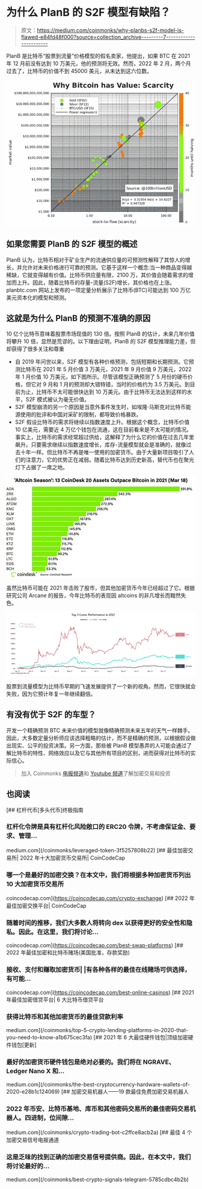 # 为什么 PlanB 的 S2F 模型有缺陷？

> 原文：<https://medium.com/coinmonks/why-planbs-s2f-model-is-flawed-e84fd48f000?source=collection_archive---------7----------------------->

PlanB 是比特币“股票到流量”价格模型的假名卖家，他提出，如果 BTC 在 2021 年 12 月前没有达到 10 万美元，他的预测将无效。然而，2022 年 2 月，两个月过去了，比特币的价值不到 45000 美元，从未达到这六位数。

![](img/c60115fd7b2fcdd4f129b21282ca21b0.png)

## **如果您需要 PlanB 的 S2F 模型的概述**

PlanB 认为，比特币相对于矿业生产的流通供应量的可预测性解释了其惊人的增长，并允许对未来价格进行可靠的预测。它基于这样一个概念:当一种商品变得越稀缺，它就变得越有价值。比特币供应量有限，2100 万，其价值会随着需求的增加而上升。因此，随着比特币的存量-流量(S2F)增长，其价格也在上涨。planbtc.com 网站上发布的一项定量分析展示了比特币(BTC)可能达到 100 万亿美元资本化的模型和预测。

## **这就是为什么 PlanB 的预测不准确的原因**

10 亿个比特币意味着股票市场现值的 130 倍。按照 PlanB 的估计，未来几年价值将攀升 10 倍，显然是荒谬的。以下理由证明，PlanB 的 S2F 模型推理能力差，但却获得了很多关注和尊重

*   自 2019 年问世以来，S2F 模型有各种价格预测，包括短期和长期预测。它预测比特币在 2021 年 5 月价值 3 万美元，2021 年 9 月价值 9 万美元，2022 年 1 月价值 10 万美元，如下图所示。尽管该模型正确预测了 5 月份的硬币价格，但它对 9 月和 1 月的预测却大错特错，当时的价格约为 3.5 万美元。到目前为止，比特币不太可能很快达到 10 万美元。由于比特币无法达到这样的水平，S2F 模式被认为毫无价值。
*   S2F 模型崩溃的另一个原因是当意外事件发生时，如埃隆·马斯克对比特币能源使用的批评和中国对采矿的限制，都导致价格暴跌。
*   S2F 假设比特币的需求将继续以指数速度上升。根据这个概念，比特币价值 10 亿美元，需要近 4 万亿个钱包在流通，这在目前看来是不太可能的情况。事实上，比特币的需求经常超过供给，这解释了为什么它的价值在过去几年里飙升。只要需求继续以指数速度增长，库存-流量模型就会是准确的，就像过去十年一样。但比特币不再是唯一使用的加密货币。由于大量新项目吸引了人们的注意力，它的优势正在减弱。随着比特币达到历史新高，替代币也在聚光灯下占据了一席之地。

![](img/15ff9f0fdbe42659f2e91069189ae516.png)

虽然比特币可能在 2021 年击败了股市，但其他加密货币今年已经超过了它。根据研究公司 Arcane 的报告，今年比特币的表现因 altcoins 的非凡增长而黯然失色。

![](img/13fa36f26aae9a8047d6905dcc794bab.png)

股票到流量模型为比特币早期的飞速发展提供了一个新的视角。然而，它很快就会失败，因为它预计年复一年继续翻倍。

## **有没有优于 S2F 的车型？**

开发一个精确预测 BTC 未来价值的模型就像精确预测未来五年的天气一样棘手。因此，大多数定量分析师应该选择粗略的估计，而不是精确的预测，以根据假设做出现实、公平的投资决策。另一方面，那些被 PlanB 模型愚弄的人可能会通过了解比特币的特性、网络效应以及它与其他所有项目的区别，进而获得对比特币的实际信心。

> 加入 Coinmonks [电报频道](https://t.me/coincodecap)和 [Youtube 频道](https://www.youtube.com/c/coinmonks/videos)了解加密交易和投资

## 也阅读

[](/coinmonks/leveraged-token-3f5257808b22) [## 杠杆代币[多头代币]终极指南

### 杠杆化令牌是具有杠杆化风险敞口的 ERC20 令牌，不考虑保证金、要求、管理…

medium.com](/coinmonks/leveraged-token-3f5257808b22) [](https://coincodecap.com/crypto-exchange) [## 最佳加密交易所| 2022 年十大加密货币交易所| CoinCodeCap

### 哪一个是最好的加密交换？在本文中，我们将根据多种加密货币列出 10 大加密货币交易所

coincodecap.com](https://coincodecap.com/crypto-exchange) [](https://coincodecap.com/best-swap-platforms) [## 2022 年最佳加密交换平台| CoinCodeCap

### 随着时间的推移，我们大多数人将转向 dex 以获得更好的安全性和隐私。因此。在这里，我们将讨论…

coincodecap.com](https://coincodecap.com/best-swap-platforms) [](https://coincodecap.com/best-online-casinos) [## 2022 年最佳加密和比特币赌场(美国批准，存款奖励)

### 接收、支付和赚取加密货币| |有各种各样的最佳在线赌场可供选择，有可能…

coincodecap.com](https://coincodecap.com/best-online-casinos) [](/coinmonks/top-5-crypto-lending-platforms-in-2020-that-you-need-to-know-a1b675cec3fa) [## 2021 年最佳加密借贷平台| 6 大比特币借贷平台

### 获得比特币和其他加密货币的最佳贷款利率

medium.com](/coinmonks/top-5-crypto-lending-platforms-in-2020-that-you-need-to-know-a1b675cec3fa) [](/coinmonks/the-best-cryptocurrency-hardware-wallets-of-2020-e28b1c124069) [## 2021 年 6 大最佳硬件钱包|顶级加密硬件钱包[更新]

### 最好的加密货币硬件钱包是绝对必要的。我们将在 NGRAVE、Ledger Nano X 和…

medium.com](/coinmonks/the-best-cryptocurrency-hardware-wallets-of-2020-e28b1c124069) [](/coinmonks/crypto-trading-bot-c2ffce8acb2a) [## 加密交易机器人——19 款最佳免费加密交易机器人

### 2022 年币安、比特币基地、库币和其他密码交易所的最佳密码交易机器人。四进制，位间隙…

medium.com](/coinmonks/crypto-trading-bot-c2ffce8acb2a) [](/coinmonks/best-crypto-signals-telegram-5785cdbc4b2b) [## 最佳 4 个加密交易信号电报通道

### 这是乏味的找到正确的加密交易信号提供商。因此，在本文中，我们将讨论最好的…

medium.com](/coinmonks/best-crypto-signals-telegram-5785cdbc4b2b)